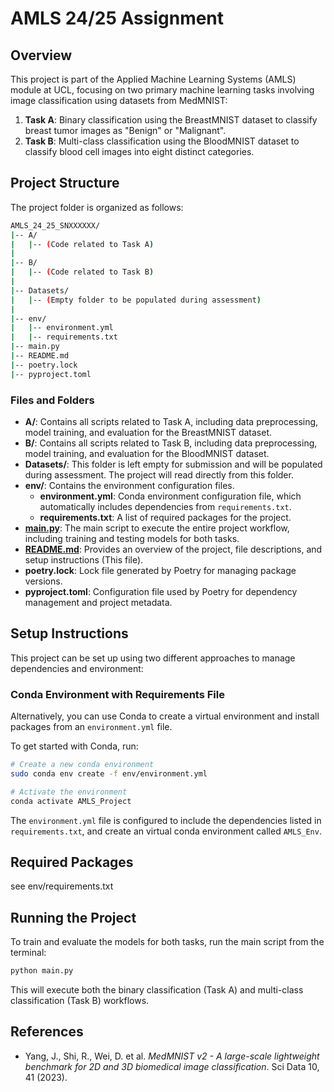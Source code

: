 # AMLS 24/25 Assignment

## Overview

This project is part of the Applied Machine Learning Systems (AMLS) module at UCL, focusing on two primary machine learning tasks involving image classification using datasets from MedMNIST:

1. **Task A**: Binary classification using the BreastMNIST dataset to classify breast tumor images as "Benign" or "Malignant".
2. **Task B**: Multi-class classification using the BloodMNIST dataset to classify blood cell images into eight distinct categories.

## Project Structure

The project folder is organized as follows:

``` bash
AMLS_24_25_SNXXXXXX/
|-- A/
|   |-- (Code related to Task A)
|
|-- B/
|   |-- (Code related to Task B)
|
|-- Datasets/
|   |-- (Empty folder to be populated during assessment)
|
|-- env/
|   |-- environment.yml
|   |-- requirements.txt
|-- main.py
|-- README.md
|-- poetry.lock
|-- pyproject.toml
```

### Files and Folders

- **A/**: Contains all scripts related to Task A, including data preprocessing, model training, and evaluation for the BreastMNIST dataset.
- **B/**: Contains all scripts related to Task B, including data preprocessing, model training, and evaluation for the BloodMNIST dataset.
- **Datasets/**: This folder is left empty for submission and will be populated during assessment. The project will read directly from this folder.
- **env/**: Contains the environment configuration files.
  - **environment.yml**: Conda environment configuration file, which automatically includes dependencies from `requirements.txt`.
  - **requirements.txt**: A list of required packages for the project.
- **[main.py](./main.py)**: The main script to execute the entire project workflow, including training and testing models for both tasks.
- **[README.md](./README.md)**: Provides an overview of the project, file descriptions, and setup instructions (This file).
- **poetry.lock**: Lock file generated by Poetry for managing package versions.
- **pyproject.toml**: Configuration file used by Poetry for dependency management and project metadata.

## Setup Instructions

This project can be set up using two different approaches to manage dependencies and environment:

### Conda Environment with Requirements File

Alternatively, you can use Conda to create a virtual environment and install packages from an `environment.yml` file.

To get started with Conda, run:

```sh
# Create a new conda environment
sudo conda env create -f env/environment.yml

# Activate the environment
conda activate AMLS_Project
```

The `environment.yml` file is configured to include the dependencies listed in `requirements.txt`, and create an virtual conda environment called `AMLS_Env`.

## Required Packages

see env/requirements.txt

## Running the Project

To train and evaluate the models for both tasks, run the main script from the terminal:

```sh
python main.py
```

This will execute both the binary classification (Task A) and multi-class classification (Task B) workflows.

## References

- Yang, J., Shi, R., Wei, D. et al. *MedMNIST v2 - A large-scale lightweight benchmark for 2D and 3D biomedical image classification*. Sci Data 10, 41 (2023).
